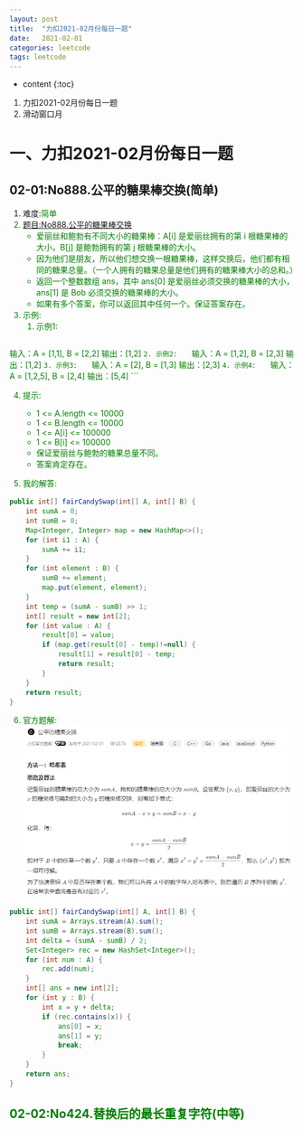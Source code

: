```yaml
---
layout: post
title:  "力扣2021-02月份每日一题"
date:   2021-02-01
categories: leetcode
tags: leetcode
---
```


* content
{:toc}

1. 力扣2021-02月份每日一题
2. 滑动窗口月




# 一、力扣2021-02月份每日一题

## 02-01:No888.公平的糖果棒交换(简单)
1. 难度:<font color=green>简单<font color=green>
2. [题目:No888.公平的糖果棒交换](https://leetcode-cn.com/problems/fair-candy-swap/)
    + 爱丽丝和鲍勃有不同大小的糖果棒：A[i] 是爱丽丝拥有的第 i 根糖果棒的大小，B[j] 是鲍勃拥有的第 j 根糖果棒的大小。 
    + 因为他们是朋友，所以他们想交换一根糖果棒，这样交换后，他们都有相同的糖果总量。（一个人拥有的糖果总量是他们拥有的糖果棒大小的总和。）  
    + 返回一个整数数组 ans，其中 ans[0] 是爱丽丝必须交换的糖果棒的大小，ans[1] 是 Bob 必须交换的糖果棒的大小。
    + 如果有多个答案，你可以返回其中任何一个。保证答案存在。
3. 示例:
    1. 示例1:   
    ```
输入：A = [1,1], B = [2,2]
输出：[1,2]
    ```
    2. 示例2:   
    ```
输入：A = [1,2], B = [2,3]
输出：[1,2]
    ```
    3. 示例3:   
    ```
输入：A = [2], B = [1,3]
输出：[2,3]
    ```
    4. 示例4:   
    ```
输入：A = [1,2,5], B = [2,4]
输出：[5,4]
    ```

4. 提示:
    * 1 <= A.length <= 10000
    * 1 <= B.length <= 10000
    * 1 <= A[i] <= 100000
    * 1 <= B[i] <= 100000
    * 保证爱丽丝与鲍勃的糖果总量不同。
    * 答案肯定存在。

5. 我的解答:
```java
public int[] fairCandySwap(int[] A, int[] B) {
    int sumA = 0;
    int sumB = 0;
    Map<Integer, Integer> map = new HashMap<>();
    for (int i1 : A) {
        sumA += i1;
    }
    for (int element : B) {
        sumB += element;
        map.put(element, element);
    }
    int temp = (sumA - sumB) >> 1;
    int[] result = new int[2];
    for (int value : A) {
        result[0] = value;
        if (map.get(result[0] - temp)!=null) {
            result[1] = result[0] - temp;
            return result;
        }
    }
    return result;
}
```

6. 官方题解:    
![官方思路](/assets/leetcode/everyProblem/02-01No888公平的糖果棒交换esay.jpg)   
```java
public int[] fairCandySwap(int[] A, int[] B) {
    int sumA = Arrays.stream(A).sum();
    int sumB = Arrays.stream(B).sum();
    int delta = (sumA - sumB) / 2;
    Set<Integer> rec = new HashSet<Integer>();
    for (int num : A) {
        rec.add(num);
    }
    int[] ans = new int[2];
    for (int y : B) {
        int x = y + delta;
        if (rec.contains(x)) {
            ans[0] = x;
            ans[1] = y;
            break;
        }
    }
    return ans;
}
```

## 02-02:No424.替换后的最长重复字符(中等)